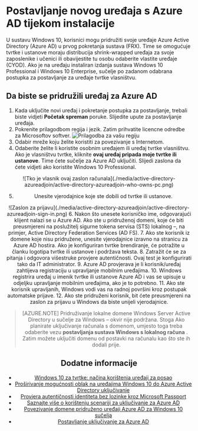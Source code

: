 <properties
    pageTitle="Postavljanje novog uređaja s Azure AD tijekom postavljanja | Microsoft Azure"
    description="Tema na kojem se objašnjava kako korisnici mogu postavljati Azure AD uključivanje tijekom prvog pokretanja iskustva."
    services="active-directory"
    documentationCenter=""
    authors="femila"
    manager="swadhwa"
    editor=""
    tags="azure-classic-portal"/>

<tags
    ms.service="active-directory"
    ms.workload="identity"
    ms.tgt_pltfrm="na"
    ms.devlang="na"
    ms.topic="article"
    ms.date="09/27/2016"
    ms.author="femila"/>

# <a name="set-up-a-new-device-with-azure-ad-during-setup"></a>Postavljanje novog uređaja s Azure AD tijekom instalacije

U sustavu Windows 10, korisnici mogu pridružiti svoje uređaje Azure Active Directory (Azure AD) u prvog pokretanja sustava (FRX). Time se omogućuje tvrtke i ustanove moraju distribucija shrink-wrapped uređaja za svoje zaposlenike i učenici ili obavijestite tu osobu odaberite vlastite uređaje (CYOD).
Ako je na uređaju instaliran izdanja sustava Windows 10 Professional i Windows 10 Enterprise, sučelje po zadanom odabrana postupka za postavljanje za uređaje tvrtke vlasništvu.

## <a name="to-join-a-device-to-azure-ad"></a>Da biste se pridružili uređaj za Azure AD


1. Kada uključite novi uređaj i pokretanje postupka za postavljanje, trebali biste vidjeti **Početak spreman** poruke. Slijedite upute za postavljanje uređaja.
2. Pokrenite prilagodbom regija i jezik. Zatim prihvatite licencne odredbe za Microsoftov softver.
![Prilagodba za vašu regiju](./media/active-directory-azureadjoin/active-directory-azureadjoin-customize-region.png)
3. Odabir mreže koju želite koristiti za povezivanje s Internetom.
4. Odaberite želite li koristite osobnim uređajem ili uređaj tvrtke vlasništvu. Ako je vlasništvu tvrtke, kliknite **ovaj uređaj pripada moje tvrtke ili ustanove**. Time ćete sučelje za Azure AD uključiti. Slijedi zaslona da ćete vidjeti ako koristite Windows 10 Professional.
<center>
![Tko je vlasnik ovaj zaslon računala](./media/active-directory-azureadjoin/active-directory-azureadjoin-who-owns-pc.png)

5.  Unesite vjerodajnice koje ste dobili od tvrtke ili ustanove.
<center>
![Zaslon za prijavu](./media/active-directory-azureadjoin/active-directory-azureadjoin-sign-in.png)
6.  Nakon što unesete korisničko ime, odgovarajući klijent nalazi se u Azure AD. Ako ste u pridruženoj domeni, koje će biti preusmjereni na poslužitelj sigurne tokena servisa (STS) lokalnog –, na primjer, Active Directory Federation Services (AD FS).
7. Ako ste korisnik iz domene koje nisu pridružene, unesite vjerodajnice izravno na stranicu za Azure AD hostira. Ako je konfiguriran tvrtke brendiranje, će potražite u članku logotipa tvrtke ili ustanove i podržava teksta.
8.  Zatražit će se za pitanja i odgovora višestruke provjere autentičnosti. Ovaj test je konfigurirati tako da IT administrator.
9.  Azure AD provjerava je li korisnik/uređaj zahtijeva registraciju u upravljanje mobilnim uređajima.
10. Windows registrira uređaj u imenik tvrtke ili ustanove Azure AD i vas se upisuje u odjeljku upravljanje mobilnim uređajima, ako je to potrebno.
11. Ako ste korisnik upravljanih, Windows vodi vas na radnoj površini kroz postupak automatske prijave.
12. Ako ste pridruženi korisnik, bit ćete preusmjereni na zaslon za prijavu u Windows da biste unijeli vjerodajnice.

> [AZURE.NOTE] Pridruživanje lokalne domene Windows Server Active Directory u sučelje za Windows – okvir nije podržana. Stoga Ako planirate uključivanje računala s domenom, umjesto toga treba odaberite vezu **postavljanja sustava Windows s lokalnog računa** . Zatim možete uključiti domenu od postavki na računalu kao što ste ih dodali prije.

## <a name="additional-information"></a>Dodatne informacije
* [Windows 10 za tvrtke: načina korištenja uređaji za posao](active-directory-azureadjoin-windows10-devices-overview.md)
* [Proširivanje mogućnosti oblak na uređajima Windows 10 do Azure Active Directory uključivanje](active-directory-azureadjoin-user-upgrade.md)
* [Provjera autentičnosti identiteta bez lozinke kroz Microsoft Passport](active-directory-azureadjoin-passport.md)
* [Saznajte više o korištenju scenariji za uključivanje za Azure AD](active-directory-azureadjoin-deployment-aadjoindirect.md)
* [Povezivanje domene pridruženo uređaji Azure AD za Windows 10 sučelja](active-directory-azureadjoin-devices-group-policy.md)
* [Postavljanje uključivanje za Azure AD](active-directory-azureadjoin-setup.md)
